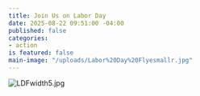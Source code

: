 ```yaml
---
title: Join Us on Labor Day
date: 2025-08-22 09:51:00 -04:00
published: false
categories:
- action
is featured: false
main-image: "/uploads/Labor%20Day%20Flyesmallr.jpg"
---
```


![LDFwidth5.jpg](/uploads/LDFwidth5.jpg)